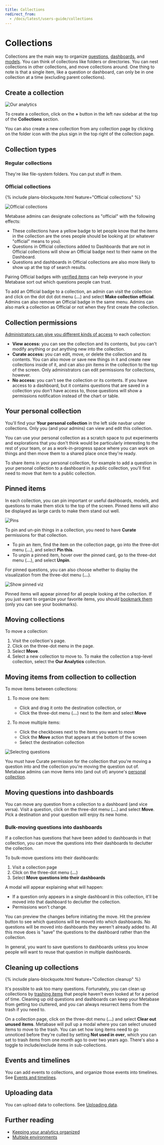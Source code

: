 ```yaml
---
title: Collections
redirect_from:
  - /docs/latest/users-guide/collections
---
```


# Collections

Collections are the main way to organize [questions](../questions/introduction.md), [dashboards](../dashboards/introduction.md), and [models][models]. You can think of collections like folders or directories. You can nest collections in other collections, and move collections around. One thing to note is that a single item, like a question or dashboard, can only be in one collection at a time (excluding parent collections).

## Create a collection

![Our analytics](./images/create-new-collection.png)

To create a collection, click on the **+** button in the left nav sidebar at the top of the **Collections** section.

You can also create a new collection from any collection page by clicking on the folder icon with the plus sign in the top right of the collection page.

## Collection types

### Regular collections

They're like file-system folders. You can put stuff in them.

### Official collections

{% include plans-blockquote.html feature="Official collections" %}

![Official collections](./images/official-collection.png)

Metabase admins can designate collections as "official" with the following effects:

- These collections have a yellow badge to let people know that the items in the collection are the ones people should be looking at (or whatever "official" means to you).
- Questions in Official collections added to Dashboards that are not in Official collections will show an Official badge next to their name on the Dashboard.
- Questions and dashboards in Official collections are also more likely to show up at the top of search results.

Pairing Official badges with [verified items](./content-verification.md) can help everyone in your Metabase sort out which questions people can trust.

To add an Official badge to a collection, an admin can visit the collection and click on the dot dot dot menu (**...**) and select **Make collection official**. Admins can also remove an Official badge in the same menu. Admins can also mark a collection as Official or not when they first create the collection.

## Collection permissions

[Administrators can give you different kinds of access](../permissions/collections.md) to each collection:

- **View access:** you can see the collection and its contents, but you can't modify anything or put anything new into the collection.
- **Curate access:** you can edit, move, or delete the collection and its contents. You can also move or save new things in it and create new collections inside of it, and can also pin items in the collection to the top of the screen. Only administrators can edit permissions for collections, however.
- **No access:** you can't see the collection or its contents. If you have access to a dashboard, but it contains questions that are saved in a collection you don't have access to, those questions will show a permissions notification instead of the chart or table.

## Your personal collection

 You'll find your **Your personal collection** in the left side navbar under collections. Only you (and your admins) can view and edit this collection.

You can use your personal collection as a scratch space to put experiments and explorations that you don't think would be particularly interesting to the rest of your team, or as a work-in-progress space where you can work on things and then move them to a shared place once they're ready.

To share items in your personal collection, for example to add a question in your personal collection to a dashboard in a public collection, you'll first need to move that item to a public collection.

## Pinned items

In each collection, you can pin important or useful dashboards, models, and questions to make them stick to the top of the screen. Pinned items will also be displayed as large cards to make them stand out well.

![Pins](./images/pinned-items.png)

To pin and un-pin things in a collection, you need to have **Curate** permissions for that collection.

- To pin an item, find the item on the collection page, go into the three-dot menu (**...**), and select **Pin this**.
- To unpin a pinned item, hover over the pinned card, go to the three-dot menu (**...**), and select **Unpin**.

For pinned questions, you can also choose whether to display the visualization from the three-dot menu (**...**).

![Show pinned viz](./images/pinned-show-viz.png)

Pinned items will appear pinned for all people looking at the collection. If you just want to organize your favorite items, you should [bookmark them](./exploration.md#bookmarks) (only you can see your bookmarks).

## Moving collections

To move a collection:

1. Visit the collection's page.
2. Click on the three-dot menu in the page.
3. Select **Move**.
4. Select a new collection to move to. To make the collection a top-level collection, select the **Our Analytics** collection.

## Moving items from collection to collection

To move items between collections:

1. To move one item:

   - Click and drag it onto the destination collection, or
   - Click the three-dot menu (**...**) next to the item and select **Move**

2. To move multiple items:
   - Click the checkboxes next to the items you want to move
   - Click the **Move** action that appears at the bottom of the screen
   - Select the destination collection

![Selecting questions](./images/question-checkbox.png)

You must have Curate permission for the collection that you're moving a question into and the collection you're moving the question out of. Metabase admins can move items into (and out of) anyone's [personal collection](#your-personal-collection).

## Moving questions into dashboards

You can move any question from a collection to a dashboard (and vice versa). Visit a question, click on the three-dot menu (**...**) and select **Move**. Pick a destination and your question will enjoy its new home.

### Bulk-moving questions into dashboards

If a collection has questions that have been added to dashboards in that collection, you can move the questions into their dashboards to declutter the collection.

To bulk-move questions into their dashboards:

1. Visit a collection page
2. Click on the three-dot menu (**...**)
3. Select **Move questions into their dashboards**

A modal will appear explaining what will happen:

- If a question only appears in a single dashboard in this collection, it'll be moved into that dashboard to declutter the collection.
- Permissions won't change.

You can preview the changes before initiating the move. Hit the preview button to see which questions will be moved into which dashboards. No questions will be moved into dashboards they weren't already added to. All this move does is "save" the questions to the dashboard rather than the collection.

In general, you want to save questions to dashboards unless you know people will want to reuse that question in multiple dashboards.

## Cleaning up collections

{% include plans-blockquote.html feature="Collection cleanup" %}

It's possible to ask too many questions. Fortunately, you can clean up collections by [trashing items](./delete-and-restore.md) that people haven't even looked at for a period of time. Cleaning up old questions and dashboards can keep your Metabase from getting too cluttered, and you can always resurrect items from the trash if you need to.

On a collection page, click on the three-dot menu (**...**) and select **Clear out unused items**. Metabase will pull up a modal where you can select unused items to move to the trash. You can set how long items need to go unnoticed before they're culled by setting **Not used in over**, which you can set to trash items from one month ago to over two years ago. There's also a toggle to include/exclude items in sub-collections.

## Events and timelines

You can add events to collections, and organize those events into timelines. See [Events and timelines](events-and-timelines.md).

## Uploading data

You can upload data to collections. See [Uploading data](./uploads.md).

## Further reading

- [Keeping your analytics organized](https://www.metabase.com/learn/metabase-basics/administration/administration-and-operation/same-page)
- [Multiple environments](https://www.metabase.com/learn/metabase-basics/administration/administration-and-operation/multi-env#one-collection-per-environment)

[dashboards]: ../dashboards/introduction.md
[models]: ../data-modeling/models.md
